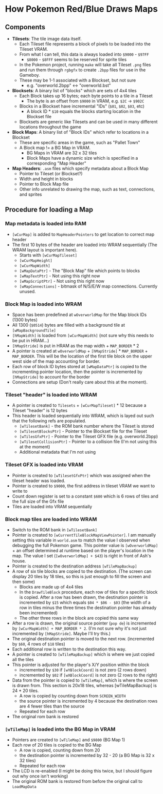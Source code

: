 # How Pokemon Red/Blue Draws Maps

## Components

* **Tilesets**: The tile image data itself.
  * Each Tileset file represents a block of pixels to be loaded into the Tileset VRAM.
  * From what I can tell, this data is always loaded into `$9000` - `$97FF`
    * `$8000` - `$8FFF` seems to be reserved for sprite tiles
  * In the Pokemon project, running `make` will take all Tileset `.png` files and run them through `rgbgfx` to create `.2bpp` files for use in the Gameboy.
  * These may be 1-1 associated with a Blockset, but not sure
    * e.g. "overworld.2bpp" <-> "overworld.bst"
* **Blocksets**: A binary list of "blocks" which are sets of 4x4 tiles
  * Each Block takes up 16 bytes; each byte points to a tile in a Tileset
    * The byte is an offset from `$9000` in VRAM, e.g. `$2C` -> `$902C`
  * Blocks in a Blockset have incremental "IDs" (`$01`, `$02`, `$03`, etc)
    * A block ID * `$10` equals the blocks starting location in the Blockset file
  * Blocksets are generic like Tilesets and can be used in many different locations throughout the game
* **Block Maps**: A binary list of "Block IDs" which refer to locations in a Blockset
  * These are specific areas in the game, such as "Pallet Town"
  * A Block map != a BG Map in VRAM.
    * BG Maps in VRAM are 32 x 32 tiles
    * Block Maps have a dynamic size which is specified in a corresponding "Map Header"
* **Map Headers**: `.asm` files which specify metadata about a Block Map
  * Pointer to Tileset (or Blockset?)
  * Width and height in blocks
  * Pointer to Block Map file
  * Other info unrelated to drawing the map, such as text, connections, and sprites

## Procedure for loading a Map

### Map metadata is loaded into RAM

* `[wCurMap]` is added to `MapHeaderPointers` to get location to correct map header
* The first 10 bytes of the header are loaded into WRAM sequentially (The WRAM layout is important here).
  * Starts with `[wCurMapTileset]`
  * `[wCurMapHeight]`
  * `[wCurMapWidth]`
  * `[wMapDataPtr]` - The "Block Map" file which points to blocks
  * `[wMapTextPtr]` - Not using this right now
  * `[wMapScriptPtr]` - Not using this right now
  * `[wMapConnections]` - bitmask of N/S/E/W map connections. Currently unused.

### Block Map is loaded into WRAM

* Space has been predefined at `wOverworldMap` for the Map block IDs (1300 bytes)
* All 1300 (`$0514`) bytes are filled with a background tile at  `[wMapBackgroundTile]`
* `[hMapWidth]` is loaded from `[wCurMapWidth]` (not sure why this needs to be put in HRAM...)
* `[hMapStride]` is put in HRAM as the map width + `MAP_BORDER` * 2
* A pointer is created at `wOverworldMap` + `[hMapStride]` * `MAP_BORDER` + `MAP_BORDER`. This will be the location of the first tile block on the upper west side of the map accounting for border.
* Each row of block ID bytes stored at `[wMapDataPtr]` is copied to the incrementing pointer location, then the pointer is incremented by `[hMapStride]` to account for the border
* Connections are setup (Don't really care about this at the moment).

### Tileset "header" is loaded into WRAM

* A pointer is created to `Tilesets` + `[wCurMapTileset]` * 12 because a Tileset "header" is 12 bytes
* This header is loaded sequentially into WRAM, which is layed out such that the following refs are populated.
  * `[wTilesetBank]` - the ROM bank number where the Tileset is stored
  * `[wTilesetBlocksPtr]` - Pointer to the Blockset file for the Tileset
  * `[wTilesGfxPtr]` - Pointer to the Tileset GFX file (e.g. overworld.2bpp)
  * `[wTilesetCollisionPtr]` - Pointer to a collision file (I'm not using this at the moment)
  * Additional metadata that I'm not using

### Tileset GFX is loaded into VRAM

* Pointer is created to `[wTilesetGfxPtr]` which was assigned when the tileset header was loaded.
* Pointer is created to `$9000`, the first address in tileset VRAM we want to write to
* Count down register is set to a constant `$600` which is 6 rows of tiles and the full size of the Gfx file
* Tiles are loaded into VRAM sequentially

### Block map tiles are loaded into WRAM

* Switch to the ROM bank in `[wTilesetBank]`
* Pointer is created to `[wCurrentTileBlockMapViewPointer]`. I am manually setting this variable in `world.asm` to match the value I observed when debugging the full Pokemon game. This pointer value is `[wOverworldMap]` + an offset determined at runtime based on the player's location in the map. The value I set (`[wOverworldMap] + $43`) is right in front of Ash's house.
* Pointer is created to the destination address `[wTileMapBackup]`
* A row of six tile blocks are copied to the destination. (The screen can display 20 tiles by 18 tiles, so this is just enough to fill the screen and then some)
  * Blocks are made up of 4x4 tiles
  * In the `DrawTileBlock` procedure, each row of tiles for a specific block is copied. After a row has been drawn, the destination pointer is incremented by `$15` which equals `$04 * $06 - $03` (the width of a row in tiles minus the three times the destination pointer has already been incremented)
  * The other three rows in the block are copied this same way
* After a row is drawn, the original source pointer (`pop de`) is incremented by `[wCurMapWidth] + MAP_BORDER * 2`. (I'm not sure why it's not just incremented by `[hMapStride]`. Maybe I'll try this.)
* The original destination pointer is moved to the next row. (incremented by `$60`, 4 rows of `$18` tiles)
* Each additional row is written to the destination this way.
* A pointer is created to `[wTileMapBackup]` which is where we just copied all the tiles
* This pointer is adjusted for the player's X/Y position within the block
  * incremented by `$30` if `[wYBlockCoord]` is not zero (2 rows down)
  * incremented by `$02` if `[wXBlockCoord]` is not zero (2 rows to the right)
* Data from the pointer is copied to `[wTileMap]`, which is where the screen is drawn from. This section is 20x18 tiles, whereas [wTileMapBackup] is 24 * 20 tiles.
  * A row is copied by counting down from `SCREEN_WIDTH`
  * the source pointer is incremented by 4 because the destination rows are 4 fewer tiles than the source
  * Repeated for each row
* The original rom bank is restored

### `[wTileMap]` is loaded into the BG Map in VRAM

* Pointers are created to `[wTileMap]` and `$9800` (BG Map 1)
* Each row of 20 tiles is copied to the BG Map
  * A row is copied, counting down from 20
  * the destination pointer is incremented by 32 - 20 (a BG Map is 32 x 32 tiles)
  * Repeated for each row
* The LCD is re-enabled (I might be doing this twice, but I should figure out why once isn't working)
* The original ROM bank is restored from before the original call to `LoadMapData`
